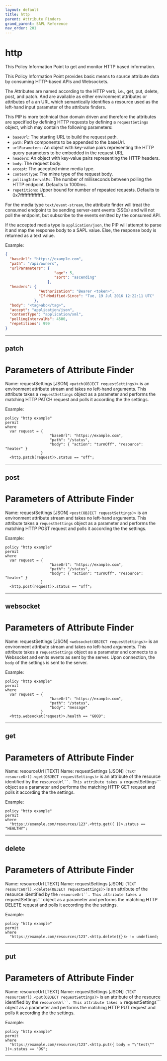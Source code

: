 ```yaml
---
layout: default
title: http
parent: Attribute Finders
grand_parent: SAPL Reference
nav_order: 201
---
```

# http

This Policy Information Point to get and monitor HTTP based information.

This Policy Information Point provides basic means to source attribute data by consuming
HTTP-based APIs and Websockets.

The Attributes are named according to the HTTP verb, i.e., get, put, delete, post, and patch.
And are available as either environment attributes or attributes of a an URL which semantically
identifies a resource used as the left-hand input parameter of the attribute finders.

This PIP is more technical than domain driven and therefore the attributes are specified by
defining HTTP requests by defining a ```requestSetings``` object, which may contain the following
parameters:
* ```baseUrl```: The starting URL to build the request path.
* ```path```: Path components to be appended to the baseUrl.
* ```urlParameters```: An object with key-value pairs representing the HTTP query parameters to
be embedded in the request URL.
* ```headers```: An object with key-value pairs representing the HTTP headers.
* ```body```: The request body.
* ```accept```: The accepted mime media type.
* ```contentType```: The mime type of the request body.
* ```pollingIntervalMs```: The number of milliseconds between polling the HTTP endpoint. Defaults to 1000ms.
* ```repetitions```: Upper bound for number of repeated requests. Defaults to 0x7fffffffffffffffL.

For the media type ```text/event-stream```, the attribute finder will treat the consumed
endpoint to be sending server-sent events (SSEs) and will not poll the endpoint, but subscribe
to the events emitted by the consumed API.

If the accepted media type is ```application/json```, the PIP will attempt to parse it and map
the response body to a SAPL value. Else, the response body is returned as a text value.

Example:
```json
{
  "baseUrl": "https://example.com",
  "path": "/api/owners",
  "urlParameters": {
                      "age": 5,
                      "sort": "ascending"
                   },
  "headers": {
               "Authorization": "Bearer <token>",
               "If-Modified-Since": "Tue, 19 Jul 2016 12:22:11 UTC"
             },
  "body": "<tag>abc</tag>",
  "accept": "application/json",
  "contentType": "application/xml",
  "pollingIntervalMs": 4500,
  "repetitions": 999
}
```


---

## patch


# Parameters of Attribute Finder

Name: requestSettings [JSON]
```<patch(OBJECT requestSettings)>``` is an environment attribute stream and takes no left-hand arguments.
This attribute takes a ```requestSettings``` object as a parameter and performs the matching HTTP PATCH request and
polls it according the the settings.

Example:
```sapl
policy "http example"
permit
where
  var request = {
                    "baseUrl": "https://example.com",
                    "path": "/status",
                    "body": { "action": "turnOff", "resource": "heater" }
                }
  <http.patch(request)>.status == "off";
```


---

## post


# Parameters of Attribute Finder

Name: requestSettings [JSON]
```<post(OBJECT requestSettings)>``` is an environment attribute stream and takes no left-hand arguments.
This attribute takes a ```requestSettings``` object as a parameter and performs the matching HTTP POST request and
polls it according the the settings.

Example:
```sapl
policy "http example"
permit
where
  var request = {
                    "baseUrl": "https://example.com",
                    "path": "/status",
                    "body": { "action": "turnOff", "resource": "heater" }
                }
  <http.post(request)>.status == "off";
```


---

## websocket


# Parameters of Attribute Finder

Name: requestSettings [JSON]
```<websocket(OBJECT requestSettings)>``` is an environment attribute stream and takes no left-hand arguments.
This attribute takes a ```requestSettings``` object as a parameter and connects to a Websocket and emits events
as sent by the server. Upon connection, the ```body``` of the settings is sent to the server.

Example:
```sapl
policy "http example"
permit
where
  var request = {
                    "baseUrl": "https://example.com",
                    "path": "/status",
                    "body": "message"
                }
  <http.websocket(request)>.health == "GOOD";
```


---

## get


# Parameters of Attribute Finder

Name: resourceUrl [TEXT]
Name: requestSettings [JSON]
```(TEXT resourceUrl).<get(OBJECT requestSettings)>``` is an attribute of the resource identified by
the ```resourceUrl``.
This attribute takes a ```requestSettings``` object as a parameter and performs the matching HTTP GET
request and polls it according the the settings.

Example:
```sapl
policy "http example"
permit
where
  "https://example.com/resources/123".<http.get({ })>.status == "HEALTHY";
```


---

## delete


# Parameters of Attribute Finder

Name: resourceUrl [TEXT]
Name: requestSettings [JSON]
```(TEXT resourceUrl).<delete(OBJECT requestSettings)>``` is an attribute of the resource identified by
the ```resourceUrl``.
This attribute takes a ```requestSettings``` object as a parameter and performs the matching HTTP DELETE
request and polls it according the the settings.

Example:
```sapl
policy "http example"
permit
where
  "https://example.com/resources/123".<http.delete({})> != undefined;
```


---

## put


# Parameters of Attribute Finder

Name: resourceUrl [TEXT]
Name: requestSettings [JSON]
```(TEXT resourceUrl).<put(OBJECT requestSettings)>``` is an attribute of the resource identified by
the ```resourceUrl``.
This attribute takes a ```requestSettings``` object as a parameter and performs the matching HTTP PUT
request and polls it according the the settings.

Example:
```sapl
policy "http example"
permit
where
  "https://example.com/resources/123".<http.put({ body = "\"test\"" })>.status == "OK";
```


---

